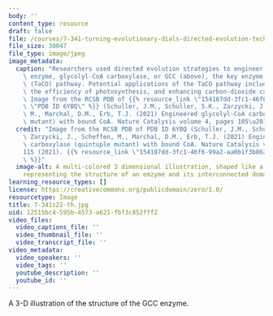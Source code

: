 ```yaml
---
body: ''
content_type: resource
draft: false
file: /courses/7-341-turning-evolutionary-dials-directed-evolution-techniques-for-climate-change-and-beyond-spring-2022/7-341s22-th.jpg
file_size: 30047
file_type: image/jpeg
image_metadata:
  caption: "Researchers used directed evolution strategies to engineer a new carbon-dioxide-fixing\
    \ enzyme, glycolyl-CoA carboxylase, or GCC (above), the key enzyme of the tartronyl-COA\
    \ (TaCO) pathway. Potential applications of the TaCO pathway include improving\
    \ the efficiency of photosynthesis, and enhancing carbon-dioxide capture technologies.\
    \ Image from the RCSB PDB of {{% resource_link \"154187dd-3fc1-46f6-99a2-aa0b1f3b8625\"\
    \ \"PDB ID 6YBQ\" %}} (Schuller, J.M., Schuller, S.K., Zarzycki, J., Scheffen,\
    \ M., Marchal, D.M., Erb, T.J. (2021) Engineered glycolyl-CoA carboxylase (quintuple\
    \ mutant) with bound CoA. Nature Catalysis volume 4, pages 105\u2013115 (2021)."
  credit: "Image from the RCSB PDB of PDB ID 6YBQ (Schuller, J.M., Schuller, S.K.,\
    \ Zarzycki, J., Scheffen, M., Marchal, D.M., Erb, T.J. (2021) Engineered glycolyl-CoA\
    \ carboxylase (quintuple mutant) with bound CoA. Nature Catalysis volume 4, pages105\u2013\
    115 (2021). {{% resource_link \"154187dd-3fc1-46f6-99a2-aa0b1f3b8625\" \"https://www.rcsb.org/structure/6YBQ\"\
    \ %}}"
  image-alt: A multi-colored 3 dimensional illustration, shaped like a bumpy donut,
    representing the structure of an emzyme and its interconnected domains.
learning_resource_types: []
license: https://creativecommons.org/publicdomain/zero/1.0/
resourcetype: Image
title: 7-341s22-th.jpg
uid: 12515bc4-595b-4573-a621-fbf3c852fff2
video_files:
  video_captions_file: ''
  video_thumbnail_file: ''
  video_transcript_file: ''
video_metadata:
  video_speakers: ''
  video_tags: ''
  youtube_description: ''
  youtube_id: ''
---
```

A 3-D illustration of the structure of the GCC enzyme.